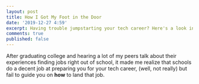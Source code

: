 ```yaml
---
layout: post
title: How I Got My Foot in the Door
date: '2019-12-27 4:59'
excerpt: Having trouble jumpstarting your tech career? Here's a look into how I started mine.
comments: true
published: false
---
```


After graduating college and hearing a lot of my peers talk about their experiences finding jobs right out of school, it made me realize that schools do a decent job at preparing you for your tech career, (well, not really) but fail to guide you on **how** to land that job.
